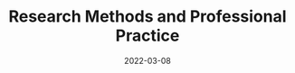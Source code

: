 ---
title: Research Methods and Professional Practice
subtitle: 
layout: default
modal-id: 8
date: 2022-03-08
img: module-8.jpg
thumbnail: module-8.jpg
alt: image-alt
project-date: 12 Jan 2023
tutor: Dr Stelios Sotiriadis
unit: 12
description: Research Methods and Professional Practice
---